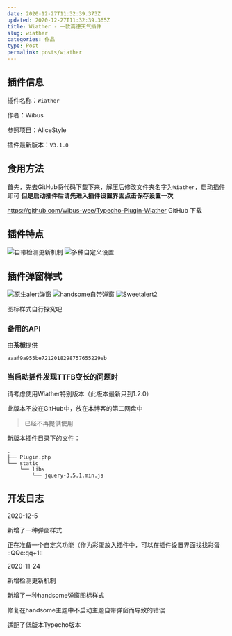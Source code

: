 ```yaml
---
date: 2020-12-27T11:32:39.373Z
updated: 2020-12-27T11:32:39.365Z
title: Wiather - 一款高德天气插件
slug: wiather
categories: 作品
type: Post
permalink: posts/wiather
---
```



## 插件信息

插件名称：`Wiather`

作者：<a class="Pshake">Wibus</a>

参照项目：AliceStyle

插件最新版本：`V3.1.0`

## 食用方法

首先，先去GitHub将代码下载下来，解压后修改文件夹名字为`Wiather`，启动插件即可
**但是启动插件后请先进入插件设置界面点击保存设置一次**

https://github.com/wibus-wee/Typecho-Plugin-Wiather GitHub 下载

## 插件特点

![自带检测更新机制](https://gitee.com/wibus/blog-assets-goo/raw/master/asset-pic/plugin-setting-1.jpg)
![多种自定义设置](https://gitee.com/wibus/blog-assets-goo/raw/master/asset-pic/plugin-setting-2.jpg)

## 插件弹窗样式

![原生alert弹窗](https://gitee.com/wibus/blog-assets-goo/raw/master/asset-pic/2020-12-5-alert.jpg)
![handsome自带弹窗](https://gitee.com/wibus/blog-assets-goo/raw/master/asset-pic/2020-12-5-handsome-alert.jpg)
![Sweetalert2](https://gitee.com/wibus/blog-assets-goo/raw/master/asset-pic/2020-12-5-sweet-alert.jpg)

图标样式自行探究吧

### 备用的API
由**茶栀**提供

```TXT
aaaf9a955be7212018298757655229eb
```

### 当启动插件发现TTFB变长的问题时

请考虑使用Wiather特别版本（此版本最新只到1.2.0）

此版本不放在GitHub中，放在本博客的第二网盘中

> 已经不再提供使用

新版本插件目录下的文件：

```tree
.
├── Plugin.php
└── static
    └── libs
        └── jquery-3.5.1.min.js
```

## 开发日志

2020-12-5 

新增了一种弹窗样式

正在准备一个自定义功能（作为彩蛋放入插件中，可以在插件设置界面找找彩蛋 ::QQe:qq+1:: 

2020-11-24 

新增检测更新机制

新增了一种handsome弹窗图标样式

修复在handsome主题中不启动主题自带弹窗而导致的错误

适配了低版本Typecho版本